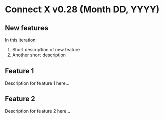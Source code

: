 # Connect X v0.28 (Month DD, YYYY)

## New features

In this iteration:

1. Short description of new feature
2. Another short description


## Feature 1

Description for feature 1 here...


## Feature 2

Description for feature 2 here...
